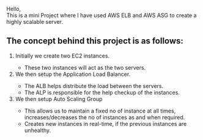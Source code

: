 Hello,  
This is a mini Project where I have used AWS ELB and AWS ASG to create a highly scalable server.  

<h2>The concept behind this project is as follows:</h2>  
<ol>
  <li>Initially we create two EC2 instances.</li>
  <ul>
    <li>These two instances will act as the two servers.</li>
  </ul>  
  
  <li>We then setup the Application Load Balancer.</li>  
  <ul>
    <li>The ALB helps distribute the load between the servers.</li>  
    <li>The ALP is responsible for the help checkup of the instances.</li>
  </ul>  
  
  <li>We then setup Auto Scaling Group</li>  
  <ul>
    <li>This allows us to maintain a fixed no of instance at all times, increases/decreases the no of instances as and when required.</li>  
    <li>Creates new instances in real-time, if the previous instances are unhealthy.</li>
  </ul>
</ol>
